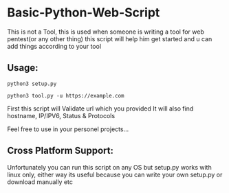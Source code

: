 # Basic-Python-Web-Script
This is not a Tool, this is used when someone is writing a tool for web pentest(or any other thing) this script will help him get started and u can add things according to your tool

## Usage:

`python3 setup.py`

`python3 tool.py -u https://example.com`

First this script will Validate url which you provided
It will also find hostname, IP/IPV6, Status & Protocols

Feel free to use in your personel projects...

## Cross Platform Support:

Unfortunately you can run this script on any OS but setup.py works with linux only, either way its useful because you can write your own setup.py or download manually etc 

